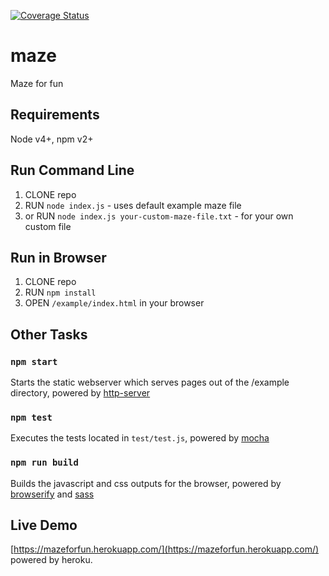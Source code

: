 [![Coverage Status](https://coveralls.io/repos/github/anarh/maze/badge.svg?branch=master)](https://coveralls.io/github/anarh/maze?branch=master)

# maze
Maze for fun

## Requirements
Node v4+, npm v2+

## Run Command Line
1. CLONE repo
2. RUN `node index.js` - uses default example maze file
3. or RUN `node index.js your-custom-maze-file.txt` - for your own custom file

## Run in Browser
1. CLONE repo
2. RUN `npm install`
3. OPEN `/example/index.html` in your browser


## Other Tasks

### `npm start`
Starts the static webserver which serves pages out of the /example directory, powered by [http-server](https://www.npmjs.com/package/http-server)

### `npm test`
Executes the tests located in `test/test.js`, powered by [mocha](https://mochajs.org/)

### `npm run build`
Builds the javascript and css outputs for the browser, powered by [browserify](http://browserify.org/) and [sass](https://github.com/sass/node-sass)

## Live Demo
[https://mazeforfun.herokuapp.com/](https://mazeforfun.herokuapp.com/) powered by heroku.
